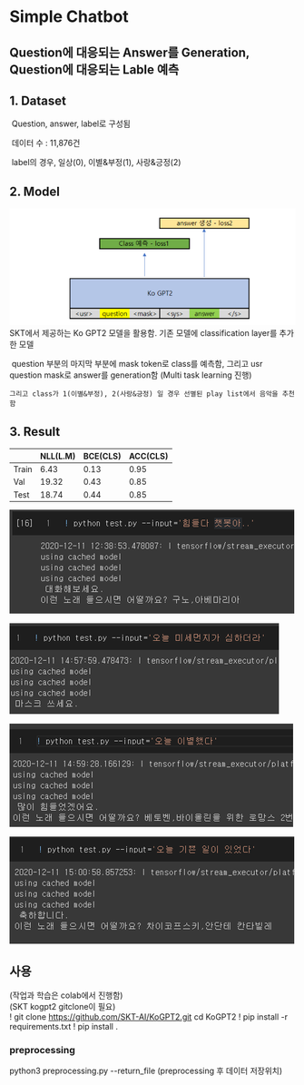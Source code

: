 # Simple Chatbot  

## Question에 대응되는 Answer를 Generation, Question에 대응되는 Lable 예측

## 1. Dataset

​	Question, answer, label로 구성됨

​	데이터 수 : 11,876건

​	label의 경우, 일상(0), 이별&부정(1), 사랑&긍정(2)

## 2. Model
![AR](https://raw.githubusercontent.com/Chuck2Win/chatbot_project/main/imgs/model.png)  
​	SKT에서 제공하는 Ko GPT2 모델을 활용함. 기존 모델에 classification layer를 추가한 모델

​	question 부분의 마지막 부분에  mask token로 class를 예측함, 그리고 usr question mask로 	answer를 generation함  (Multi task learning 진행)

 	그리고 class가 1(이별&부정), 2(사랑&긍정) 일 경우 선별된 play list에서 음악을 추천함

## 3. Result

|       | NLL(L.M) | BCE(CLS) | ACC(CLS) |
| ----- | -------- | -------- | -------- |
| Train | 6.43     | 0.13     | 0.95     |
| Val   | 19.32    | 0.43     | 0.85     |
| Test  | 18.74    | 0.44     | 0.85     |

![AR](https://raw.githubusercontent.com/Chuck2Win/chatbot_project/main/imgs/RESULT1.png)

![AR](https://raw.githubusercontent.com/Chuck2Win/chatbot_project/main/imgs/RESULT2.png)

![AR](https://raw.githubusercontent.com/Chuck2Win/chatbot_project/main/imgs/RESULT3.png)

![AR](https://raw.githubusercontent.com/Chuck2Win/chatbot_project/main/imgs/RESULT4.png)

## 사용
(작업과 학습은 colab에서 진행함)  
(SKT kogpt2 gitclone이 필요)  
! git clone https://github.com/SKT-AI/KoGPT2.git
cd KoGPT2
! pip install -r requirements.txt
! pip install .

### preprocessing
python3 preprocessing.py --return_file (preprocessing 후 데이터 저장위치)
